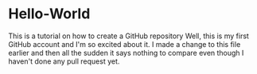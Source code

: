 # Hello-World
This is a tutorial on how to create a GitHub repository
Well, this is my first GitHub account and I'm so excited about it.
I made a change to this file earlier and then all the sudden it says nothing to compare even though I haven't done any pull request yet.
